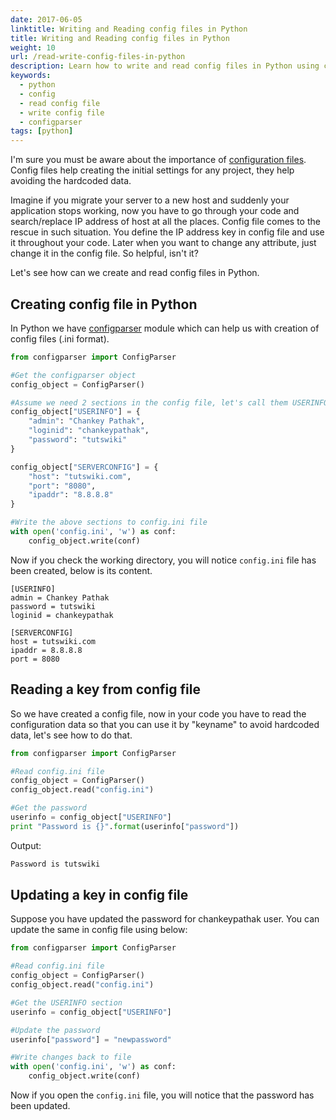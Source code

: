```yaml
---
date: 2017-06-05
linktitle: Writing and Reading config files in Python
title: Writing and Reading config files in Python
weight: 10
url: /read-write-config-files-in-python
description: Learn how to write and read config files in Python using configparser module.
keywords:
  - python
  - config
  - read config file
  - write config file
  - configparser
tags: [python]
---
```

I'm sure you must be aware about the importance of [configuration files](https://www.wikiwand.com/en/Configuration_file). Config files help creating the initial settings for any project, they help avoiding the hardcoded data. 

Imagine if you migrate your server to a new host and suddenly your application stops working, now you have to go through your code and search/replace IP address of host at all the places. Config file comes to the rescue in such situation. You define the IP address key in config file and use it throughout your code. Later when you want to change any attribute, just change it in the config file. So helpful, isn't it?
  
Let's see how can we create and read config files in Python.

## Creating config file in Python

In Python we have [configparser](https://docs.python.org/3/library/configparser.html) module which can help us with creation of config files (.ini format).

```python
from configparser import ConfigParser

#Get the configparser object
config_object = ConfigParser()

#Assume we need 2 sections in the config file, let's call them USERINFO and SERVERCONFIG
config_object["USERINFO"] = {
    "admin": "Chankey Pathak",
    "loginid": "chankeypathak",
    "password": "tutswiki"
}

config_object["SERVERCONFIG"] = {
    "host": "tutswiki.com",
    "port": "8080",
    "ipaddr": "8.8.8.8"
}

#Write the above sections to config.ini file
with open('config.ini', 'w') as conf:
    config_object.write(conf)
```

Now if you check the working directory, you will notice `config.ini` file has been created, below is its content.

```text
[USERINFO]
admin = Chankey Pathak
password = tutswiki
loginid = chankeypathak

[SERVERCONFIG]
host = tutswiki.com
ipaddr = 8.8.8.8
port = 8080
```

## Reading a key from config file

So we have created a config file, now in your code you have to read the configuration data so that you can use it by "keyname" to avoid hardcoded data, let's see how to do that.

```python
from configparser import ConfigParser

#Read config.ini file
config_object = ConfigParser()
config_object.read("config.ini")

#Get the password
userinfo = config_object["USERINFO"]
print "Password is {}".format(userinfo["password"])
```

Output:

```sh
Password is tutswiki
```

## Updating a key in config file

Suppose you have updated the password for chankeypathak user. You can update the same in config file using below:

```python
from configparser import ConfigParser

#Read config.ini file
config_object = ConfigParser()
config_object.read("config.ini")

#Get the USERINFO section
userinfo = config_object["USERINFO"]

#Update the password
userinfo["password"] = "newpassword"

#Write changes back to file
with open('config.ini', 'w') as conf:
    config_object.write(conf)
```

Now if you open the `config.ini` file, you will notice that the password has been updated.